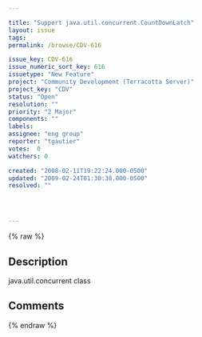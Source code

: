 ```yaml
---

title: "Support java.util.concurrent.CountDownLatch"
layout: issue
tags: 
permalink: /browse/CDV-616

issue_key: CDV-616
issue_numeric_sort_key: 616
issuetype: "New Feature"
project: "Community Development (Terracotta Server)"
project_key: "CDV"
status: "Open"
resolution: ""
priority: "2 Major"
components: ""
labels: 
assignee: "eng group"
reporter: "tgautier"
votes:  0
watchers: 0

created: "2008-02-11T19:22:24.000-0500"
updated: "2009-02-24T01:30:38.000-0500"
resolved: ""




---
```


{% raw %}

## Description

<div markdown="1" class="description">

java.util.concurrent class

</div>

## Comments



{% endraw %}
